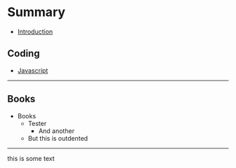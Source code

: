 # Summary

* [Introduction](README.md)

## Coding

* [Javascript](javascript/README.md)

----

## Books

* Books
  * Tester
    * And another
  * But this is outdented

---

this is some text
